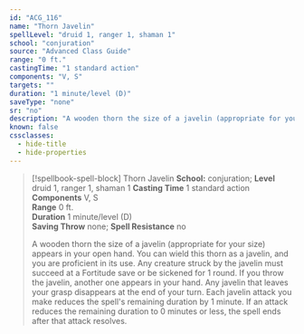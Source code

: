 ```yaml
---
id: "ACG_116"
name: "Thorn Javelin"
spellLevel: "druid 1, ranger 1, shaman 1"
school: "conjuration"
source: "Advanced Class Guide"
range: "0 ft."
castingTime: "1 standard action"
components: "V, S"
targets: ""
duration: "1 minute/level (D)"
saveType: "none"
sr: "no"
description: "A wooden thorn the size of a javelin (appropriate for your size) appears in your open hand. You can wield this thorn as a javelin, and you are proficient in its use. Any creature struck by the javelin must succeed at a Fortitude save or be sickened for 1 round. If you throw the javelin, another one appears in your hand. Any javelin that leaves your grasp disappears at the end of your turn. Each javelin attack you make reduces the spell's remaining duration by 1 minute.  If an attack reduces the remaining duration to 0 minutes or less, the spell ends after that attack resolves."
known: false
cssclasses:
  - hide-title
  - hide-properties
---
```


> [!spellbook-spell-block] Thorn Javelin
> **School:** conjuration; **Level** druid 1, ranger 1, shaman 1
> **Casting Time** 1 standard action  
> **Components** V, S  
> **Range** 0 ft.  
> **Duration** 1 minute/level (D)  
> **Saving Throw** none; **Spell Resistance** no
> 
> A wooden thorn the size of a javelin (appropriate for your size) appears in your open hand. You can wield this thorn as a javelin, and you are proficient in its use. Any creature struck by the javelin must succeed at a Fortitude save or be sickened for 1 round. If you throw the javelin, another one appears in your hand. Any javelin that leaves your grasp disappears at the end of your turn. Each javelin attack you make reduces the spell's remaining duration by 1 minute.  If an attack reduces the remaining duration to 0 minutes or less, the spell ends after that attack resolves.